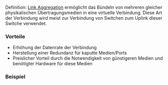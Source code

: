 Definition: [Link Aggregation](https://en.wikipedia.org/wiki/Link_aggregation) ermöglicht das Bündeln von mehreren gleicher physikalischen Übertragungsmedien in eine virtuelle Verbindung. Diese Art der Verbindung wird meist zur Verbindung von Switchen zum Uplink dieser Switche verwendet.
### Vorteile
- Erhöhung der Datenrate der Verbindung
- Herstellung einer Redundanz für kaputte Medien/Ports
- Preislicher Vorteil durch die Notwendigkeit von günstigeren Medien und benötigter Hardware für diese Medien
### Beispiel

